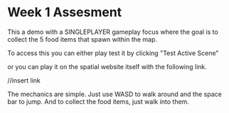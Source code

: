 # Week 1 Assesment


This a demo with a SINGLEPLAYER gameplay focus where the goal is to collect the 5 food items that spawn within the map.
   
To access this you can either play test it by clicking "Test Active Scene"
   
or you can play it on the spatial website itself with the following link.

//insert link
   
The mechanics are simple.
Just use WASD to walk around and the space bar to jump. 
And to collect the food items, just walk into them.
